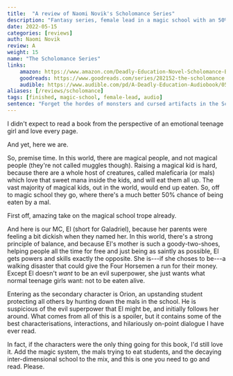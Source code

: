 ```yaml
---
title:  "A review of Naomi Novik's Scholomance Series"
description: "Fantasy series, female lead in a magic school with an 50% mortality rate, because they get eaten by the maleficaria. A unique and refreshing take on magic schools."
date: 2022-05-15
categories: [reviews]
auth: Naomi Novik
review: A
weight: 15
name: "The Scholomance Series"
links:
    amazon: https://www.amazon.com/Deadly-Education-Novel-Scholomance-Book-ebook/dp/B083RZC8KQ
    goodreads: https://www.goodreads.com/series/282152-the-scholomance
    audible: https://www.audible.com/pd/A-Deadly-Education-Audiobook/059328741X
aliases: [/reviews/scholomance]
tags: [finished, magic-school, female-lead, audio]
sentence: "Forget the hordes of monsters and cursed artifacts in the Scholomance, El's the most dangerous thing in the place."
---
```


I didn't expect to read a book from the perspective of an emotional teenage girl and love every page.

And yet, here we are.

So, premise time. In this world, there are magical people, and not magical people (they're not called muggles though). Raising a magical kid is hard, because there are a whole host of creatures, called maleficaria (or mals) which love that sweet mana inside the kids, and will eat them all up. The vast majority of magical kids, out in the world, would end up eaten. So, off to magic school they go, where there's a much better 50% chance of being eaten by a mal.

First off, amazing take on the magical school trope already.

And here is our MC, El (short for Galadriel), because her parents were feeling a bit dickish when they named her. In this world, there's a strong principle of balance, and because El's mother is such a goody-two-shoes, helping people all the time for free and just being as saintly as possible, El gets powers and skills exactly the opposite. She is---if she choses to be---a walking disaster that could give the Four Horsemen a run for their money. Except El doesn't *want* to be an evil superpower, she just wants what normal teenage girls want: not to be eaten alive.

Entering as the secondary character is Orion, an upstanding student protecting all others by hunting down the mals in the school. He is suspicious of the evil superpower that El might be, and initially follows her around. What comes from all of this is a spoiler, but it contains some of the best characterisations, interactions, and hilariously on-point dialogue I have ever read.

In fact, if the characters were the only thing going for this book, I'd still love it. Add the magic system, the mals trying to eat students, and the decaying inter-dimensional school to the mix, and this is one you need to go and read. Please.